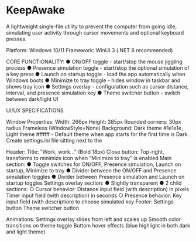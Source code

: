 # KeepAwake
A lightweight single-file utility to prevent the computer from going idle, simulating user activity through cursor movements and optional keyboard presses.

Platform: Windows 10/11
Framework: WinUI 3 (.NET 8 recommended)

CORE FUNCTIONALITY:
	● ON/OFF toggle - start/stop the mouse jiggling process
	● Presence simulation toggle - start/stop the optional simulation of a key press
	● Launch on startup toggle - load the app automatically when Windows boots
	● Minimize to tray toggle - hides window in taskbar and shows tray icon
	● Settings overlay - configuration such as cursor distance, interval, and presence simulation key
	● Theme switcher button - switch between dark/light UI


UI/UX SPECIFICATIONS

Window Properties:
	Width: 266px
	Height: 385px
	Rounded corners: 30px radius
	Frameless (WindowStyle=None)
	Background: Dark theme #1e1e1e, Light theme #ffffff - Default theme when app starts for the first time is Dark. Create settings.ini file sitting next to the 

Header:
	Title: "Work, work..." (Bold 18px)
	Close button: Top-right, transforms to minimize icon when “Minimize to tray” is enabled
	Main section:
		● Toggle switches for ON/OFF, Presence simulation, Launch on startup, Minimize to tray
		● Divider between the ON/OFF and Presence simulation toggles
		● Divider between Presence simulation and Launch on startup toggles
	Settings overlay section:
		● Slightly transparent
		● 2 child sections:
			○ Cursor behavior:
				Distance input field (with description) in pixels
				Timer input field (with description) in seconds
			○ Presence behavior:
				Key input field (with description) to choose simulated key
	Footer:
		Settings button
		Theme switcher button

Animations:
	Settings overlay slides from left and scales up
	Smooth color transitions on theme toggle
	Buttom hover effects (blue highlight in both dark and light theme)
